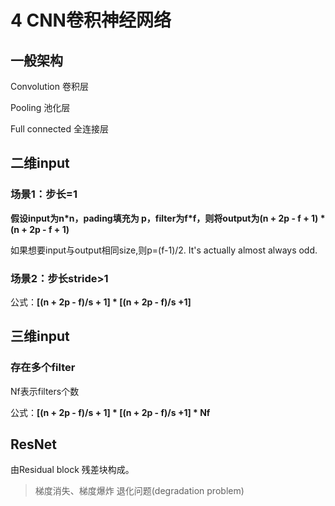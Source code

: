 # 4 CNN卷积神经网络
## 一般架构
Convolution 卷积层

Pooling 池化层

Full connected 全连接层

## 二维input
### 场景1：步长=1

__假设input为n\*n，pading填充为 p，filter为f\*f，则将output为(n + 2p - f + 1) * (n + 2p - f + 1)__

如果想要input与output相同size,则p=(f-1)/2. It's actually almost always odd.

### 场景2：步长stride>1

公式：__[(n + 2p - f)/s + 1] * [(n + 2p - f)/s +1]__

## 三维input

### 存在多个filter
Nf表示filters个数

公式：__[(n + 2p - f)/s + 1] * [(n + 2p - f)/s +1] * Nf__

## ResNet
由Residual block	残差块构成。

> 梯度消失、梯度爆炸 
> 退化问题(degradation problem)



